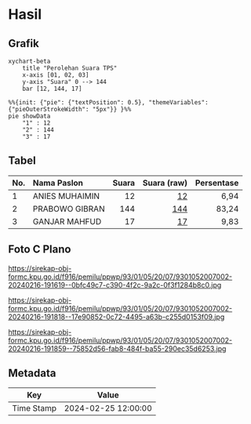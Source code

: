 # Hasil

## Grafik

```mermaid
xychart-beta
    title "Perolehan Suara TPS"
    x-axis [01, 02, 03]
    y-axis "Suara" 0 --> 144
    bar [12, 144, 17]
```

```mermaid
%%{init: {"pie": {"textPosition": 0.5}, "themeVariables": {"pieOuterStrokeWidth": "5px"}} }%%
pie showData
    "1" : 12
    "2" : 144
    "3" : 17
```

## Tabel

| No. | Nama Paslon    | Suara | Suara (raw) | Persentase |
|:--- |:-------------- | -----:| -----------:| ----------:|
| 1   | ANIES MUHAIMIN | 12    | [12][p-1]   | 6,94       |
| 2   | PRABOWO GIBRAN | 144   | [144][p-2]  | 83,24      |
| 3   | GANJAR MAHFUD  | 17    | [17][p-3]   | 9,83       |


[p-1]: https://github.com/gigit-pemilu/pemilu-2024-93-papua-selatan/blob/main/pilpres/hitung-suara/sub/93-papua-selatan/sub/01-merauke/sub/05-semangga/sub/2007-semangga-jaya/sub/002-tps/sub/paslon-1.txt
[p-2]: https://github.com/gigit-pemilu/pemilu-2024-93-papua-selatan/blob/main/pilpres/hitung-suara/sub/93-papua-selatan/sub/01-merauke/sub/05-semangga/sub/2007-semangga-jaya/sub/002-tps/sub/paslon-2.txt
[p-3]: https://github.com/gigit-pemilu/pemilu-2024-93-papua-selatan/blob/main/pilpres/hitung-suara/sub/93-papua-selatan/sub/01-merauke/sub/05-semangga/sub/2007-semangga-jaya/sub/002-tps/sub/paslon-3.txt

## Foto C Plano

https://sirekap-obj-formc.kpu.go.id/f916/pemilu/ppwp/93/01/05/20/07/9301052007002-20240216-191619--0bfc49c7-c390-4f2c-9a2c-0f3f1284b8c0.jpg

https://sirekap-obj-formc.kpu.go.id/f916/pemilu/ppwp/93/01/05/20/07/9301052007002-20240216-191818--17e90852-0c72-4495-a63b-c255d0153f09.jpg

https://sirekap-obj-formc.kpu.go.id/f916/pemilu/ppwp/93/01/05/20/07/9301052007002-20240216-191859--75852d56-fab8-484f-ba55-290ec35d6253.jpg


## Metadata

| Key        | Value               |
| ---------- | ------------------- |
| Time Stamp | 2024-02-25 12:00:00 |



